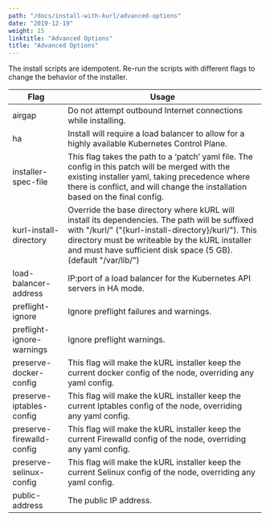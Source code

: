 ```yaml
---
path: "/docs/install-with-kurl/advanced-options"
date: "2019-12-19"
weight: 15
linktitle: "Advanced Options"
title: "Advanced Options"
---
```


The install scripts are idempotent. Re-run the scripts with different flags to change the behavior of the installer.

| Flag                             | Usage                                                                                                             |
| -------------------------------- | ----------------------------------------------------------------------------------------------------------------  |
| airgap                           | Do not attempt outbound Internet connections while installing.                                                    |
| ha                               | Install will require a load balancer to allow for a highly available Kubernetes Control Plane.                    |
| installer-spec-file              | This flag takes the path to a ‘patch’ yaml file. The config in this patch will be merged with the existing installer yaml, taking precedence where there is conflict, and will change the installation based on the final config. |
| kurl-install-directory           | Override the base directory where kURL will install its dependencies. The path will be suffixed with "/kurl/" ("{kurl-install-directory}/kurl/"). This directory must be writeable by the kURL installer and must have sufficient disk space (5 GB). (default "/var/lib/") |
| load-balancer-address            | IP:port of a load balancer for the Kubernetes API servers in HA mode.                                             |
| preflight-ignore                 | Ignore preflight failures and warnings.                                                                           |
| preflight-ignore-warnings        | Ignore preflight warnings.                                                                                        |
| preserve-docker-config           | This flag will make the kURL installer keep the current docker config of the node, overriding any yaml config.    |
| preserve-iptables-config         | This flag will make the kURL installer keep the current Iptables config of the node, overriding any yaml config.  |
| preserve-firewalld-config        | This flag will make the kURL installer keep the current Firewalld config of the node, overriding any yaml config. |
| preserve-selinux-config          | This flag will make the kURL installer keep the current Selinux config of the node, overriding any yaml config.   |
| public-address                   | The public IP address.                                                                                            |
